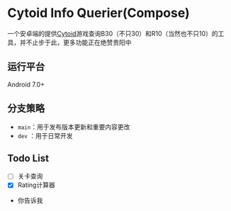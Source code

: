 # Cytoid Info Querier(Compose)

一个安卓端的提供[Cytoid](https://cytoid.io/)游戏查询B30（不只30）和R10（当然也不只10）的工具，并不止步于此，更多功能正在绝赞贵阳中

## 运行平台

Android 7.0+

## 分支策略

-  ```main```：用于发布版本更新和重要内容更改
-  ```dev``` ：用于日常开发

## Todo List

- [ ] 关卡查询
- [x] Rating计算器

- 你告诉我
